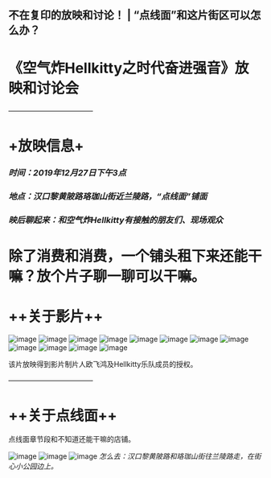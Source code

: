## 不在复印的放映和讨论！ | “点线面”和这片街区可以怎么办？
# 《空气炸Hellkitty之时代奋进强音》放映和讨论会


————————————


# +放映信息+
### *时间：2019年12月27日下午3点*
### *地点：汉口黎黄陂路珞珈山街近兰陵路，“点线面”铺面*
### *映后聊起来：和空气炸Hellkitty有接触的朋友们、现场观众*

# 除了消费和消费，一个铺头租下来还能干嘛？放个片子聊一聊可以干嘛。

# ++关于影片++
![image](https://github.com/fuyininfo/info/blob/master/191227hellkitty4how-in-dxm/dxm01.png)
![image](https://github.com/fuyininfo/info/blob/master/191227hellkitty4how-in-dxm/dxm02.png)
![image](https://github.com/fuyininfo/info/blob/master/191227hellkitty4how-in-dxm/dxm03.png)
![image](https://github.com/fuyininfo/info/blob/master/191227hellkitty4how-in-dxm/dxm04.png)
![image](https://github.com/fuyininfo/info/blob/master/191227hellkitty4how-in-dxm/dxm04b.png)
![image](https://github.com/fuyininfo/info/blob/master/191227hellkitty4how-in-dxm/dxm05.png)
![image](https://github.com/fuyininfo/info/blob/master/191227hellkitty4how-in-dxm/dxm06.png)
![image](https://github.com/fuyininfo/info/blob/master/191227hellkitty4how-in-dxm/dxm07.png)
![image](https://github.com/fuyininfo/info/blob/master/191227hellkitty4how-in-dxm/dxm08.png)
![image](https://github.com/fuyininfo/info/blob/master/191227hellkitty4how-in-dxm/dxm09.png)
![image](https://github.com/fuyininfo/info/blob/master/191227hellkitty4how-in-dxm/dxm10.png)
![image](https://github.com/fuyininfo/info/blob/master/191227hellkitty4how-in-dxm/dxm11.png)

该片放映得到影片制片人欧飞鸿及Hellkitty乐队成员的授权。

————————————

# ++关于点线面++

点线面章节段和不知道还能干嘛的店铺。

![image](https://github.com/fuyininfo/info/blob/master/191227hellkitty4how-in-dxm/01WechatIMG144.jpeg)
![image](https://github.com/fuyininfo/info/blob/master/191227hellkitty4how-in-dxm/02WechatIMG145.jpeg)
![image](https://github.com/fuyininfo/info/blob/master/191227hellkitty4how-in-dxm/03WechatIMG146.jpeg)
*怎么去：汉口黎黄陂路和珞珈山街往兰陵路走，在街心小公园边上。*
